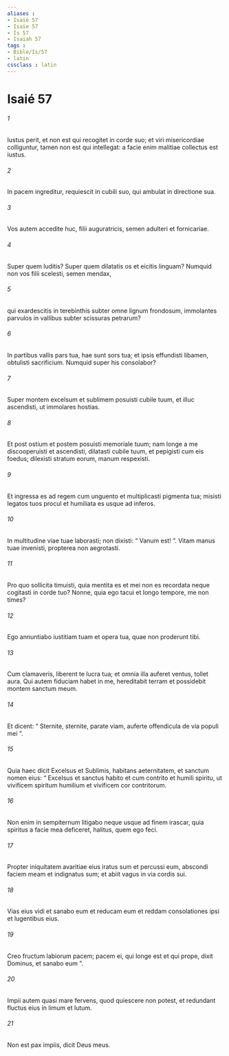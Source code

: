 ```yaml
---
aliases : 
- Isaié 57
- Isaïe 57
- Is 57
- Isaiah 57
tags : 
- Bible/Is/57
- latin
cssclass : latin
---
```


# Isaié 57

###### 1
Iustus perit, et non est qui recogitet in corde suo; et viri misericordiae colliguntur, tamen non est qui intellegat: a facie enim malitiae collectus est iustus.
###### 2
In pacem ingreditur, requiescit in cubili suo, qui ambulat in directione sua.
###### 3
Vos autem accedite huc, filii auguratricis, semen adulteri et fornicariae.
###### 4
Super quem luditis? Super quem dilatatis os et eicitis linguam? Numquid non vos filii scelesti, semen mendax,
###### 5
qui exardescitis in terebinthis subter omne lignum frondosum, immolantes parvulos in vallibus subter scissuras petrarum?
###### 6
In partibus vallis pars tua, hae sunt sors tua; et ipsis effundisti libamen, obtulisti sacrificium. Numquid super his consolabor?
###### 7
Super montem excelsum et sublimem posuisti cubile tuum, et illuc ascendisti, ut immolares hostias.
###### 8
Et post ostium et postem posuisti memoriale tuum; nam longe a me discooperuisti et ascendisti, dilatasti cubile tuum, et pepigisti cum eis foedus; dilexisti stratum eorum, manum respexisti.
###### 9
Et ingressa es ad regem cum unguento et multiplicasti pigmenta tua; misisti legatos tuos procul et humiliata es usque ad inferos.
###### 10
In multitudine viae tuae laborasti; non dixisti: “ Vanum est! ”. Vitam manus tuae invenisti, propterea non aegrotasti.
###### 11
Pro quo sollicita timuisti, quia mentita es et mei non es recordata neque cogitasti in corde tuo? Nonne, quia ego tacui et longo tempore, me non times?
###### 12
Ego annuntiabo iustitiam tuam et opera tua, quae non proderunt tibi.
###### 13
Cum clamaveris, liberent te lucra tua; et omnia illa auferet ventus, tollet aura. Qui autem fiduciam habet in me, hereditabit terram et possidebit montem sanctum meum.
###### 14
Et dicent: “ Sternite, sternite, parate viam, auferte offendicula de via populi mei ”.
###### 15
Quia haec dicit Excelsus et Sublimis, habitans aeternitatem, et sanctum nomen eius: “ Excelsus et sanctus habito et cum contrito et humili spiritu, ut vivificem spiritum humilium et vivificem cor contritorum.
###### 16
Non enim in sempiternum litigabo neque usque ad finem irascar, quia spiritus a facie mea deficeret, halitus, quem ego feci.
###### 17
Propter iniquitatem avaritiae eius iratus sum et percussi eum, abscondi faciem meam et indignatus sum; et abiit vagus in via cordis sui.
###### 18
Vias eius vidi et sanabo eum et reducam eum et reddam consolationes ipsi et lugentibus eius.
###### 19
Creo fructum labiorum pacem; pacem ei, qui longe est et qui prope, dixit Dominus, et sanabo eum ”.
###### 20
Impii autem quasi mare fervens, quod quiescere non potest, et redundant fluctus eius in limum et lutum.
###### 21
Non est pax impiis, dicit Deus meus.
